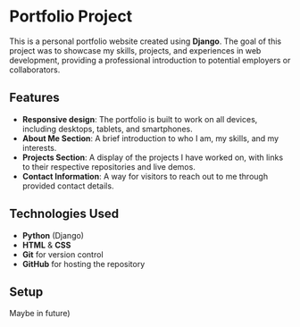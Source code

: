# Portfolio Project

This is a personal portfolio website created using **Django**. The goal of this project was to showcase my skills, projects, and experiences in web development, providing a professional introduction to potential employers or collaborators.

## Features

- **Responsive design**: The portfolio is built to work on all devices, including desktops, tablets, and smartphones.
- **About Me Section**: A brief introduction to who I am, my skills, and my interests.
- **Projects Section**: A display of the projects I have worked on, with links to their respective repositories and live demos.
- **Contact Information**: A way for visitors to reach out to me through provided contact details.

## Technologies Used

- **Python** (Django)
- **HTML** & **CSS**
- **Git** for version control
- **GitHub** for hosting the repository

## Setup

Maybe in future)
